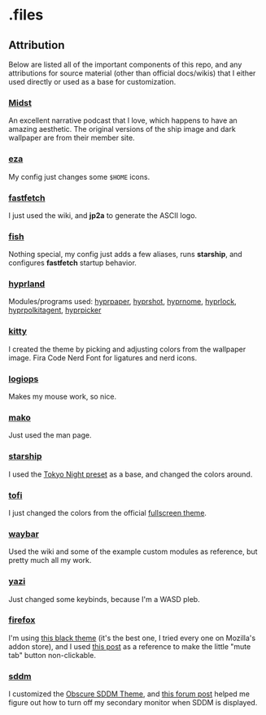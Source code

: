 # .files

## Attribution
Below are listed all of the important components of this repo, and any attributions for source material (other than official docs/wikis) that I either used directly or used as a base for customization.

### [Midst](https://midst.co/)
An excellent narrative podcast that I love, which happens to have an amazing aesthetic. The original versions of the ship image and dark wallpaper are from their member site.

### [eza](https://github.com/eza-community/eza)
My config just changes some `$HOME` icons.

### [fastfetch](https://github.com/fastfetch-cli/fastfetch)
I just used the wiki, and **jp2a** to generate the ASCII logo.

### [fish](https://github.com/fish-shell/fish-shell)
Nothing special, my config just adds a few aliases, runs **starship**, and configures **fastfetch** startup behavior.

### [hyprland](https://hypr.land/)
Modules/programs used: [hyprpaper](https://wiki.hypr.land/Hypr-Ecosystem/hyprpaper/), [hyprshot](https://github.com/Gustash/Hyprshot), [hyprnome](https://github.com/donovanglover/hyprnome), [hyprlock](https://wiki.hypr.land/Hypr-Ecosystem/hyprlock/), [hyprpolkitagent](https://wiki.hypr.land/Hypr-Ecosystem/hyprpolkitagent/), [hyprpicker](https://wiki.hypr.land/Hypr-Ecosystem/hyprpicker/)

### [kitty](https://sw.kovidgoyal.net/kitty/)
I created the theme by picking and adjusting colors from the wallpaper image. Fira Code Nerd Font for ligatures and nerd icons.

### [logiops](https://github.com/PixlOne/logiops)
Makes my mouse work, so nice.

### [mako](https://github.com/emersion/mako)
Just used the man page.

### [starship](https://starship.rs/)
I used the [Tokyo Night preset](https://starship.rs/presets/tokyo-night.html) as a base, and changed the colors around.

### [tofi](https://github.com/philj56/tofi)
I just changed the colors from the official [fullscreen theme](https://github.com/philj56/tofi/blob/master/themes/fullscreen).

### [waybar](https://github.com/Alexays/Waybar)
Used the wiki and some of the example custom modules as reference, but pretty much all my work.


### [yazi](https://yazi-rs.github.io/)
Just changed some keybinds, because I'm a WASD pleb.

### [firefox]()
I'm using [this black theme](https://addons.mozilla.org/en-US/firefox/addon/2black/) (it's the best one, I tried every one on Mozilla's addon store), and I used [this post](https://support.mozilla.org/en-US/questions/1411474) as a reference to make the little "mute tab" button non-clickable.

### [sddm](https://github.com/sddm/sddm/)
I customized the [Obscure SDDM Theme](https://github.com/saatvik333/obscure-sddm-theme), and [this forum post](https://forum.garudalinux.org/t/sddm-on-multiple-monitors-duplicated-display-incorrect-layout-and-incorrect-focus-issues/40822/7) helped me figure out how to turn off my secondary monitor when SDDM is displayed.